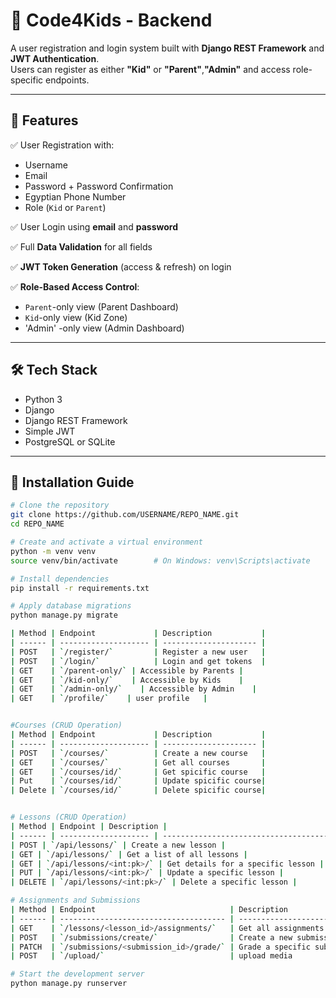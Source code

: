 # 🧠 Code4Kids - Backend

A user registration and login system built with **Django REST Framework** and **JWT Authentication**.  
Users can register as either **"Kid"** or **"Parent"**,**"Admin"** and access role-specific endpoints.

---

## 📌 Features

✅ User Registration with:

- Username
- Email
- Password + Password Confirmation
- Egyptian Phone Number
- Role (`Kid` or `Parent`)

✅ User Login using **email** and **password**

✅ Full **Data Validation** for all fields

✅ **JWT Token Generation** (access & refresh) on login

✅ **Role-Based Access Control**:

- `Parent`-only view (Parent Dashboard)
- `Kid`-only view (Kid Zone)
- 'Admin' -only view (Admin Dashboard)

---

## 🛠️ Tech Stack

- Python 3
- Django
- Django REST Framework
- Simple JWT
- PostgreSQL or SQLite

---

## 🚀 Installation Guide

```bash
# Clone the repository
git clone https://github.com/USERNAME/REPO_NAME.git
cd REPO_NAME

# Create and activate a virtual environment
python -m venv venv
source venv/bin/activate        # On Windows: venv\Scripts\activate

# Install dependencies
pip install -r requirements.txt

# Apply database migrations
python manage.py migrate

| Method | Endpoint             | Description           |
| ------ | -------------------- | --------------------- |
| POST   | `/register/`         | Register a new user   |
| POST   | `/login/`            | Login and get tokens  |
| GET    | `/parent-only/` | Accessible by Parents |
| GET    | `/kid-only/`    | Accessible by Kids    |
| GET    | `/admin-only/`    | Accessible by Admin    |
| GET    | `/profile/`    | user profile   |


#Courses (CRUD Operation)
| Method | Endpoint             | Description           |
| ------ | -------------------- | --------------------- |
| POST   | `/courses/`          | Create a new course   |
| GET    | `/courses/`          | Get all courses       |
| GET    | `/courses/id/`       | Get spicific course   |
| Put    | `/courses/id/`       | Update spicific course|
| Delete | `/courses/id/`       | Delete spicific course|


# Lessons (CRUD Operation)
| Method | Endpoint | Description |
| ------ | -------------------- | ------------------------------------- |
| POST | `/api/lessons/` | Create a new lesson |
| GET | `/api/lessons/` | Get a list of all lessons |
| GET | `/api/lessons/<int:pk>/` | Get details for a specific lesson |
| PUT | `/api/lessons/<int:pk>/` | Update a specific lesson |
| DELETE | `/api/lessons/<int:pk>/` | Delete a specific lesson |

# Assignments and Submissions
| Method | Endpoint                              | Description                               |
| ------ | ------------------------------------- | ----------------------------------------- |
| GET    | `/lessons/<lesson_id>/assignments/`   | Get all assignments for a specific lesson |
| POST   | `/submissions/create/`                | Create a new submission                   |
| PATCH  | `/submissions/<submission_id>/grade/` | Grade a specific submission               |
| POST   | `/upload/`                            | upload media                              |

# Start the development server
python manage.py runserver

